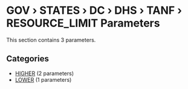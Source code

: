 # GOV › STATES › DC › DHS › TANF › RESOURCE_LIMIT Parameters

This section contains 3 parameters.

## Categories

- [HIGHER](higher/index.md) (2 parameters)
- [LOWER](lower/index.md) (1 parameters)
